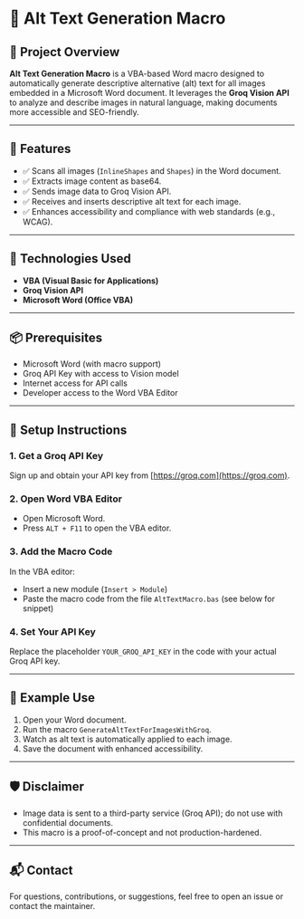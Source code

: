 # 📝 Alt Text Generation Macro

## 📌 Project Overview

**Alt Text Generation Macro** is a VBA-based Word macro designed to automatically generate descriptive alternative (alt) text for all images embedded in a Microsoft Word document. It leverages the **Groq Vision API** to analyze and describe images in natural language, making documents more accessible and SEO-friendly.

---

## 🚀 Features

- ✅ Scans all images (`InlineShapes` and `Shapes`) in the Word document.
- ✅ Extracts image content as base64.
- ✅ Sends image data to Groq Vision API.
- ✅ Receives and inserts descriptive alt text for each image.
- ✅ Enhances accessibility and compliance with web standards (e.g., WCAG).

---

## 🧰 Technologies Used

- **VBA (Visual Basic for Applications)**
- **Groq Vision API**
- **Microsoft Word (Office VBA)**

---

## 📦 Prerequisites

- Microsoft Word (with macro support)
- Groq API Key with access to Vision model
- Internet access for API calls
- Developer access to the Word VBA Editor

---

## 🔧 Setup Instructions

### 1. Get a Groq API Key
Sign up and obtain your API key from [https://groq.com](https://groq.com).

### 2. Open Word VBA Editor
- Open Microsoft Word.
- Press `ALT + F11` to open the VBA editor.

### 3. Add the Macro Code
In the VBA editor:
- Insert a new module (`Insert > Module`)
- Paste the macro code from the file `AltTextMacro.bas` (see below for snippet)

### 4. Set Your API Key
Replace the placeholder `YOUR_GROQ_API_KEY` in the code with your actual Groq API key.

---

## 📄 Example Use

1. Open your Word document.
2. Run the macro `GenerateAltTextForImagesWithGroq`.
3. Watch as alt text is automatically applied to each image.
4. Save the document with enhanced accessibility.

---

## 🛡️ Disclaimer

- Image data is sent to a third-party service (Groq API); do not use with confidential documents.
- This macro is a proof-of-concept and not production-hardened.

---

## 📬 Contact

For questions, contributions, or suggestions, feel free to open an issue or contact the maintainer.

